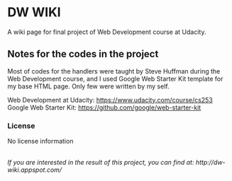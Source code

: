 # DW WIKI
A wiki page for final project of Web Development course at Udacity.

## Notes for the codes in the project
Most of codes for the handlers were taught by Steve Huffman during the Web Development course, and I used Google Web Starter Kit template for my base HTML page. Only few were written by my self.

Web Development at Udacity: https://www.udacity.com/course/cs253
<br>
Google Web Starter Kit: https://github.com/google/web-starter-kit

### License
No license information

<br>
<i>If you are interested in the result of this project, you can find at: http://dw-wiki.appspot.com/</i>

